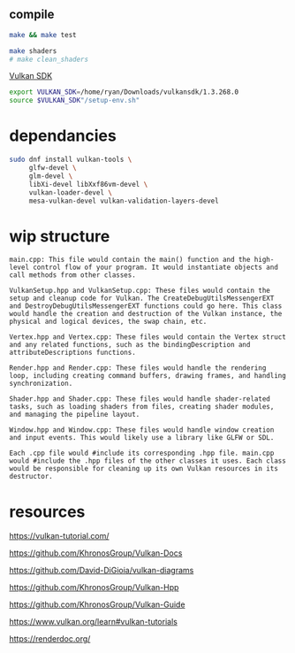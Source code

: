 
## compile

```bash
make && make test

make shaders
# make clean_shaders
```

[Vulkan SDK](https://vulkan.lunarg.com/)
```bash
export VULKAN_SDK=/home/ryan/Downloads/vulkansdk/1.3.268.0
source $VULKAN_SDK"/setup-env.sh"
```


# dependancies

```bash
sudo dnf install vulkan-tools \
     glfw-devel \
     glm-devel \
     libXi-devel libXxf86vm-devel \
     vulkan-loader-devel \
     mesa-vulkan-devel vulkan-validation-layers-devel
```


# wip structure

```
main.cpp: This file would contain the main() function and the high-level control flow of your program. It would instantiate objects and call methods from other classes.

VulkanSetup.hpp and VulkanSetup.cpp: These files would contain the setup and cleanup code for Vulkan. The CreateDebugUtilsMessengerEXT and DestroyDebugUtilsMessengerEXT functions could go here. This class would handle the creation and destruction of the Vulkan instance, the physical and logical devices, the swap chain, etc.

Vertex.hpp and Vertex.cpp: These files would contain the Vertex struct and any related functions, such as the bindingDescription and attributeDescriptions functions.

Render.hpp and Render.cpp: These files would handle the rendering loop, including creating command buffers, drawing frames, and handling synchronization.

Shader.hpp and Shader.cpp: These files would handle shader-related tasks, such as loading shaders from files, creating shader modules, and managing the pipeline layout.

Window.hpp and Window.cpp: These files would handle window creation and input events. This would likely use a library like GLFW or SDL.

Each .cpp file would #include its corresponding .hpp file. main.cpp would #include the .hpp files of the other classes it uses. Each class would be responsible for cleaning up its own Vulkan resources in its destructor.
```


# resources

https://vulkan-tutorial.com/

https://github.com/KhronosGroup/Vulkan-Docs

https://github.com/David-DiGioia/vulkan-diagrams

https://github.com/KhronosGroup/Vulkan-Hpp

https://github.com/KhronosGroup/Vulkan-Guide

https://www.vulkan.org/learn#vulkan-tutorials

https://renderdoc.org/